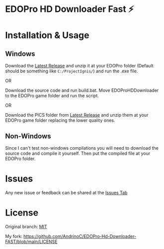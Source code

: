 # EDOPro HD Downloader Fast ⚡

# Installation & Usage

## Windows 

Download the [Latest Release](https://github.com/AndrinoC/EDOPro-Hd-Downloader-FAST/releases) and unzip it at your EDOPro folder (Default should be something like `C:/ProjectIgnis/`) and run the .exe file.

OR

Download the source code and run build.bat.
Move EDOProHDDownloader to the EDOPro game folder and run the script.

OR

Download the PICS folder from [Latest Release](https://github.com/AndrinoC/EDOPro-Hd-Downloader-FAST/releases) and unzip them at your EDOPro game folder replacing the lower quality ones.

## Non-Windows 

Since I can't test non-windows compilations you will need to download the source code and compile it yourself. Then put the compiled file at your EDOPro folder.

# Issues

Any new issue or feedback can be shared at the [Issues Tab](https://github.com/AndrinoC/EDOPro-Hd-Downloader-FAST/issues)

# License

Original branch:
[MIT](https://douglas-sebastian.mit-license.org)

My fork:
https://github.com/AndrinoC/EDOPro-Hd-Downloader-FAST/blob/main/LICENSE
